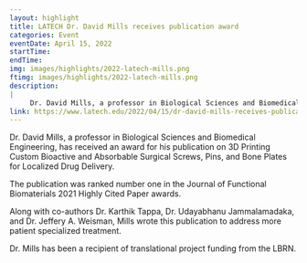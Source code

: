 ```yaml
---
layout: highlight
title: LATECH Dr. David Mills receives publication award
categories: Event
eventDate: April 15, 2022
startTime:
endTime:
img: images/highlights/2022-latech-mills.png
ftimg: images/highlights/2022-latech-mills.png
description:
|
     Dr. David Mills, a professor in Biological Sciences and Biomedical Engineering, has received an award for his publication on 3D Printing Custom Bioactive and Absorbable Surgical Screws, Pins, and Bone Plates for Localized Drug Delivery. The publication was ranked number one in the Journal of Functional Biomaterials 2021 Highly Cited Paper awards. Along with co-authors Dr. Karthik Tappa, Dr. Udayabhanu Jammalamadaka, and Dr. Jeffery A. Weisman, Mills wrote this publication to address more patient specialized treatment. Dr. Mills has been a recipient of translational project funding from the LBRN.
link: https://www.latech.edu/2022/04/15/dr-david-mills-receives-publication-award/
---
```

Dr. David Mills, a professor in Biological Sciences and Biomedical Engineering, has received an award for his publication on 3D Printing Custom Bioactive and Absorbable Surgical Screws, Pins, and Bone Plates for Localized Drug Delivery. 

The publication was ranked number one in the Journal of Functional Biomaterials 2021 Highly Cited Paper awards.

Along with co-authors Dr. Karthik Tappa, Dr. Udayabhanu Jammalamadaka, and Dr. Jeffery A. Weisman, Mills wrote this publication to address more patient specialized treatment. 

Dr. Mills has been a recipient of translational project funding from the LBRN.